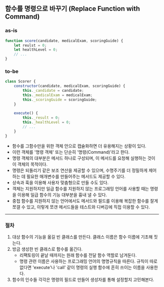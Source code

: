 ## 함수를 명령으로 바꾸기 (Replace Function with Command)

### as-is
```javascript
function score(candidate, medicalExam, scoringGuide) {
    let reulst = 0;
    let healthLevel = 0;
    // ...
}
```

### to-be
```javascript
class Scorer {
    constructor(candidate, medicalExam, scoringGuide) {
        this._candidate = candidate;
        this._medicalExam = medicalExam;
        this._scoringGuide = scoringGuide;
    }
    
    execute() {
        this._result = 0;
        this._healthLevel = 0;
        // ...
    }
}
```

* 함수를 그함수만을 위한 객체 안으로 캡슐화하면 더 유용해지는 상황이 있다.
* 이런 객체를 '명령 객체' 또는 단순히 '명령(Command)'라고 한다.
* 명령 객체의 대부분은 메서드 하나로 구성되며, 이 메서드를 요청해 실행하는 것이 이 객체의 목적이다.
* 명령은 되돌리기 같은 보조 연산을 제공할 수 있으며, 수명주기를 더 정밀하게 제어하는 데 필요한 매개변수를 만들어주는 메서드도 제공할 수 있다.
* 상속과 훅을 이용해 사용자 맞춤형으로 만들 수도 있다.
* 객체는 지원하지만 일급 함수를 지원하지 않는 프로그래밍 언어를 사용할 때는 명령을 이용해 일급 함수의 기능 대부분을 흉내 낼 수 있다.
* 중첩 함수를 지원하지 않는 언어에서도 메서드와 필드를 이용해 복잡한 함수를 잘게 쪼갤 수 있고, 이렇게 쪼갠 메서드들을 테스트와 디버깅에 직접 이용할 수 있다.

- - -

### 절차
1. 대상 함수의 기능을 옮길 빈 클래스를 만든다. 클래스 이름은 함수 이름에 기초해 짓는다.
2. 방금 생성한 빈 클래스로 함수를 옮긴다.
   * 리팩토링이 끝날 때까지는 원래 함수를 전달 함수 역할로 남겨둔다.
   * 명령 관련 이름은 사용하는 프로그래밍 언어의 명명규칙을 따른다. 규칙이 따로 없다면 'execute'나 'call' 같이 명령의 실행 함수에 흔히 쓰이는 이름을 사용한다.
3. 함수의 인수들 각각은 명령의 필드로 만들어 생성자를 통해 설정할지 고민해본다.
